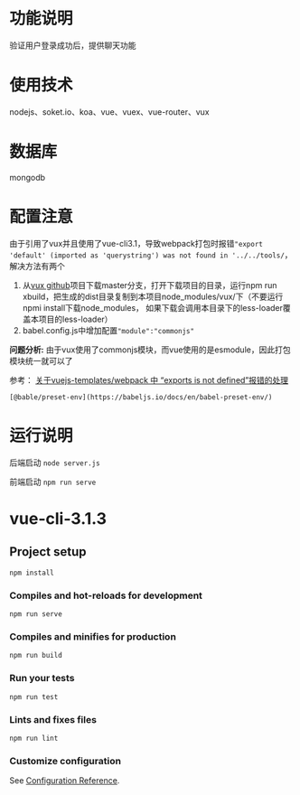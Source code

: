 # 功能说明

验证用户登录成功后，提供聊天功能

# 使用技术
nodejs、soket.io、koa、vue、vuex、vue-router、vux

# 数据库
mongodb

# 配置注意
由于引用了vux并且使用了vue-cli3.1，导致webpack打包时报错`"export 'default' (imported as 'querystring') was not found in '../../tools/`，解决方法有两个

1. 从[vux github](https://github.com/airyland/vux)项目下载master分支，打开下载项目的目录，运行npm run xbuild，把生成的dist目录复制到本项目node_modules/vux/下（不要运行npmi install下载node_modules， 如果下载会调用本目录下的less-loader覆盖本项目的less-loader）
2. babel.config.js中增加配置`"module":"commonjs"`

__问题分析:__ 由于vux使用了commonjs模块，而vue使用的是esmodule，因此打包模块统一就可以了

参考：
    [关于vuejs-templates/webpack 中 “exports is not defined”报错的处理](https://segmentfault.com/a/1190000009526372)

    [@bable/preset-env](https://babeljs.io/docs/en/babel-preset-env/)

# 运行说明
后端启动 `node server.js`

前端启动 `npm run serve`

# vue-cli-3.1.3

## Project setup
```
npm install
```

### Compiles and hot-reloads for development
```
npm run serve
```

### Compiles and minifies for production
```
npm run build
```

### Run your tests
```
npm run test
```

### Lints and fixes files
```
npm run lint
```

### Customize configuration
See [Configuration Reference](https://cli.vuejs.org/config/).
